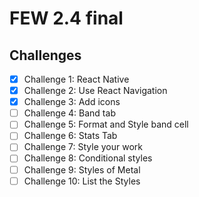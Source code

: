 # FEW 2.4 final

## Challenges
- [x] Challenge 1: React Native
- [x] Challenge 2: Use React Navigation
- [x] Challenge 3: Add icons
- [ ] Challenge 4: Band tab
- [ ] Challenge 5: Format and Style band cell
- [ ] Challenge 6: Stats Tab
- [ ] Challenge 7: Style your work
- [ ] Challenge 8: Conditional styles
- [ ] Challenge 9: Styles of Metal
- [ ] Challenge 10: List the Styles